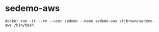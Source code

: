# sedemo-aws

```console
docker run -it --rm --user sedemo --name sedemo-aws stjbrown/sedemo-aws /bin/bash
```
